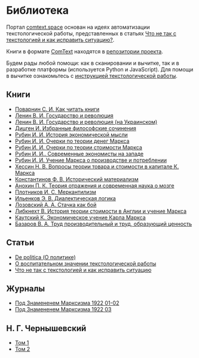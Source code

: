 # Библиотека

Портал [comtext.space](https://comtext.space) основан на идеях автоматизации текстологической работы, представленных в статьях [Что не так с текстологией и как исправить ситуацию?](http://propaganda-journal.net/10390.html).

Книги в формате [ComText](https://wiki.comtext.space/ru/format-comtext) находятся в [репозитории проекта](https://github.com/comtextspace/books).

Будем рады любой помощи: как в сканировании и вычитке, так и в разработке платформы (используется Python и JavaScript). Для помощи в вычитке ознакомьтесь с [инструкцией текстологической работы](https://wiki.comtext.space/ru/git-guide).

## Книги

- [Поварнин С. И. Как читать книги](как_читать_книги.md)
- [Ленин В. И. Государство и революция](государство_и_революция_ru.md)
- [Ленин В. И. Государство и революция (на Украинском)](государство_и_революция_uk.md)
- [Дицген И. Избранные философские сочинения](избранные_философские_сочинения.md)
- [Рубин И. И. История экономической мысли](история_экономической_мысли.md)
- [Рубин И. И. Очерки по теории денег Маркса](очерки_по_теории_денег_маркса.md)
- [Рубин И. И. Очерки по теории стоимости Маркса](очерки_по_теории_стоимости_маркса.md)
- [Рубин И. И.. Современные экономисты на западе](современные_экономисты_на_западе.md)
- [Рубин И. И. Учение Маркса о производстве и потреблении](учение_маркса_о_производстве_и_потреблении.md)
- [Хессин Н. В. Вопросы теории товара и стоимости в капитале К. Маркса](вопросы_теории_товара_и_стоимости_в_капитале_к_маркса.md)
- [Константинов Ф. В. Исторический материализм](исторический_материализм.md)
- [Анохин П. К. Теория отражения и современная наука о мозге](теория_отражения_и_современная_наука_о_мозге.md)
- [Плотников И. С. Меркантилизм](меркантилизм.md)
- [Ильенков Э. В. Диалектическая логика](диалектическая_логика.md)
- [Лозовский А. А. Стачка как бой](стачка_как_бой.md)
- [Либкнехт В. История теории стоимости в Англии и учение Маркса](история_теории_стоимости_в_англии_и_учение_маркса.md)
- [Каутский К. Экономическое учение Карла Маркса](экономическое_учение_карла_маркса.md)
- [Базаров В. А. Труд производительный и труд, образующий ценность](труд_производительный_и_труд_образующий_ценность.md)

## Статьи

- [De politica (О политике)](de_politica.md)
- [О воспитательном значении текстологической работы](о_воспитательном_значении_текстологической_работы.md)
- [Что не так с текстологией и как исправить ситуацию](что_не_так_с_текстологией_и_как_исправить_ситуацию.md)

## Журналы

- [Под Знамененем Марксизма 1922 01-02](под_знамененем_марксизма_1922_01-02.md)
- [Под Знамененем Марксизма 1922 03](под_знамененем_марксизма_1922_03.md)

## Н. Г. Чернышевский

- [Том 1](chernyshevsky01.md)
- [Том 2](chernyshevsky02.md)



